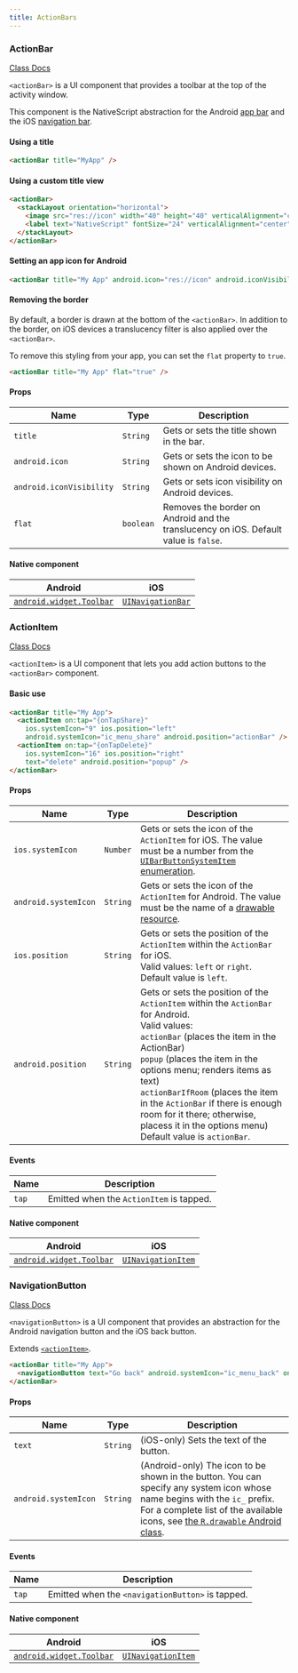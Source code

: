 ```yaml
---
title: ActionBars
---
```


### ActionBar

<div class="nsref"><a title="NativeScript Documentation" href="https://docs.nativescript.org/api-reference/classes/_ui_action_bar_.actionbar">Class Docs</a></div>

`<actionBar>` is a UI component that provides a toolbar at the top of the activity window.

This component is the NativeScript abstraction for the Android [app bar](https://developer.android.com/training/appbar/) and the iOS [navigation bar](https://developer.apple.com/design/human-interface-guidelines/ios/bars/navigation-bars/).


#### Using a title

```html
<actionBar title="MyApp" />
```

#### Using a custom title view

```html
<actionBar>
  <stackLayout orientation="horizontal">
    <image src="res://icon" width="40" height="40" verticalAlignment="center" />
    <label text="NativeScript" fontSize="24" verticalAlignment="center" />
  </stackLayout>
</actionBar>
```

#### Setting an app icon for Android

```html
<actionBar title="My App" android.icon="res://icon" android.iconVisibility="always" />
```

#### Removing the border

By default, a border is drawn at the bottom of the `<actionBar>`. In addition to the border, on iOS devices a translucency filter is also applied over the `<actionBar>`.

To remove this styling from your app, you can set the `flat` property to `true`.

```html
<actionBar title="My App" flat="true" />
```

#### Props

| Name | Type | Description |
|------|------|-------------|
| `title` | `String` | Gets or sets the title shown in the bar.
| `android.icon` | `String` | Gets or sets the icon to be shown on Android devices.
| `android.iconVisibility` | `String` | Gets or sets icon visibility on Android devices.
| `flat` | `boolean` | Removes the border on Android and the translucency on iOS. Default value is `false`.

#### Native component

| Android | iOS |
|---------|-----|
| [`android.widget.Toolbar`](https://developer.android.com/reference/android/widget/Toolbar.html)	| [`UINavigationBar`](https://developer.apple.com/documentation/uikit/uinavigationbar)


### ActionItem

<div class="nsref"><a title="NativeScript Documentation" href="https://docs.nativescript.org/api-reference/classes/_ui_action_bar_.actionitem">Class Docs</a></div>

`<actionItem>` is a UI component that lets you add action buttons to the `<actionBar>` component.


#### Basic use

```html
<actionBar title="My App">
  <actionItem on:tap="{onTapShare}"
    ios.systemIcon="9" ios.position="left"
    android.systemIcon="ic_menu_share" android.position="actionBar" />
  <actionItem on:tap="{onTapDelete}"
    ios.systemIcon="16" ios.position="right"
    text="delete" android.position="popup" />
</actionBar>
```

#### Props

| Name | Type | Description |
|------|------|-------------|
| `ios.systemIcon` | `Number` | Gets or sets the icon of the `ActionItem` for iOS. The value must be a number from the [`UIBarButtonSystemItem` enumeration](https://developer.apple.com/library/ios/documentation/UIKit/Reference/UIBarButtonItem_Class/#//apple_ref/c/tdef/UIBarButtonSystemItem).
| `android.systemIcon` | `String` | Gets or sets the icon of the `ActionItem` for Android. The value must be the name of a [drawable resource](https://developer.android.com/reference/android/R.drawable).
| `ios.position` | `String` | Gets or sets the position of the `ActionItem` within the `ActionBar` for iOS.<br/>Valid values: `left` or `right`.<br/>Default value is `left`.
| `android.position` | `String` | Gets or sets the position of the `ActionItem` within the `ActionBar` for Android.<br/>Valid values:<br/>`actionBar` (places the item in the ActionBar)<br/>`popup` (places the item in the options menu; renders items as text)<br/>`actionBarIfRoom` (places the item in the `ActionBar` if there is enough room for it there; otherwise, placess it in the options menu)<br/>Default value is `actionBar`.

#### Events

| Name | Description |
|------|-------------|
| `tap`| Emitted when the `ActionItem` is tapped.

#### Native component

| Android | iOS |
|---------|-----|
| [`android.widget.Toolbar`](https://developer.android.com/reference/android/widget/Toolbar.html) | [`UINavigationItem`](https://developer.apple.com/documentation/uikit/uinavigationitem)


### NavigationButton

<div class="nsref"><a title="NativeScript Documentation" href="https://docs.nativescript.org/api-reference/classes/_ui_action_bar_.navigationbutton">Class Docs</a></div>

`<navigationButton>` is a UI component that provides an abstraction for the Android navigation button and the iOS back button.

Extends [`<actionItem>`](docs#actionitem).


```html
<actionBar title="My App">
  <navigationButton text="Go back" android.systemIcon="ic_menu_back" on:tap="{goBack}" />
</actionBar>
```

#### Props

| Name | Type | Description |
|------|------|-------------|
| `text` | `String` | (iOS-only) Sets the text of the button.
| `android.systemIcon` | `String` | (Android-only) The icon to be shown in the button. You can specify any system icon whose name begins with the `ic_` prefix. For a complete list of the available icons, see [the `R.drawable` Android class](https://developer.android.com/reference/android/R.drawable.html).

#### Events

| Name | Description |
|------|-------------|
| `tap`| Emitted when the `<navigationButton>` is tapped.

#### Native component

| Android | iOS |
|---------|-----|
| [`android.widget.Toolbar`](https://developer.android.com/reference/android/widget/Toolbar.html) | [`UINavigationItem`](https://developer.apple.com/documentation/uikit/uinavigationitem)
